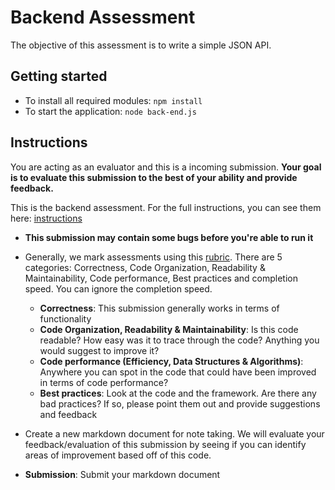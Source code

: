 # Backend Assessment

The objective of this assessment is to write a simple JSON API.

## Getting started

- To install all required modules: `npm install`
- To start the application: `node back-end.js`

## Instructions

You are acting as an evaluator and this is a incoming submission. **Your goal is to evaluate this submission to the best of your ability and provide feedback.**

This is the backend assessment. For the full instructions, you can see them here: [instructions](https://storage.googleapis.com/hatchways-app.appspot.com/assessments/data/instructions/b-3/Back-end%20Assessment%20-%20Blog%20Posts-S7WK70UAN1EEOCZ4AOIC.pdf)

- **This submission may contain some bugs before you're able to run it**

- Generally, we mark assessments using this [rubric](https://drive.google.com/file/d/1f0jiSVTTGtAn8XbHwHcTqPEU-BT4-q6x/view). There are 5 categories: Correctness, Code Organization, Readability & Maintainability, Code performance, Best practices and completion speed. You can ignore the completion speed.
  - **Correctness**: This submission generally works in terms of functionality
  - **Code Organization, Readability & Maintainability**: Is this code readable? How easy was it to trace through the code? Anything you would suggest to improve it?
  - **Code performance (Efficiency, Data Structures & Algorithms)**: Anywhere you can spot in the code that could have been improved in terms of code performance?
  - **Best practices**: Look at the code and the framework. Are there any bad practices? If so, please point them out and provide suggestions and feedback
- Create a new markdown document for note taking. We will evaluate your feedback/evaluation of this submission by seeing if you can identify areas of improvement based off of this code.
- **Submission**: Submit your markdown document

